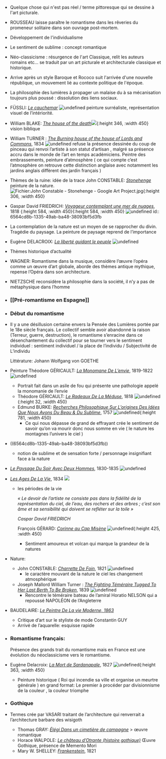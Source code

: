 - Quelque chose qui n'est pas réel / terme pittoresque qui se dessine à l'art picturale.
- ROUSSEAU laisse paraître le romantisme dans les rêveries du promeneur solitaire dans son ouvrage post-mortem.
- Développement de l'individualisme
- Le sentiment de sublime : concept romantique
- Néo-classicisme : résurgence de l'art Classique,  relit les auteurs romains etc... se traduit par un art picturale et architecturale classique et historique.
- Arrive après un style Baroque et Rococo suit l'arrivée d'une nouvelle république, un mouvement lié au contexte politique de l'époque.
- La philosophie des lumières à propager un malaise du à sa mécanisation toujours plus poussé : dissolution des liens sociaux.
- FÜSSLI: [*Le cauchemar*](https://fr.wikipedia.org/wiki/Le_Cauchemar_\(Füssli,_1781\)) ![undefined](https://upload.wikimedia.org/wikipedia/commons/thumb/5/56/John_Henry_Fuseli_-_The_Nightmare.JPG/1024px-John_Henry_Fuseli_-_The_Nightmare.JPG) peinture surréaliste, représentation visuel de l’intériorité.
- William BLAKE: [*The house of the death*](https://www.tate.org.uk/art/artworks/blake-the-house-of-death-n05060)![](https://www.tate.org.uk/static/images/placeholder/placeholder-4x3.b312143b17e7.gif){:height 346, :width 450} vision biblique
- William TURNER : [*The Burning house of the house of Lords and Commons*](https://en.wikipedia.org/wiki/The_Burning_of_the_Houses_of_Lords_and_Commons), 1834 ![undefined](https://upload.wikimedia.org/wikipedia/commons/thumb/c/c3/Joseph_Mallord_William_Turner%2C_English_-_The_Burning_of_the_Houses_of_Lords_and_Commons%2C_October_16%2C_1834_-_Google_Art_Project.jpg/1024px-Joseph_Mallord_William_Turner%2C_English_-_The_Burning_of_the_Houses_of_Lords_and_Commons%2C_October_16%2C_1834_-_Google_Art_Project.jpg) refuse la présence dessinée du coup de pinceau qui renvoi l’artiste à son statut d’artisan , malgré sa présence accru dans le monde de l’art en temps académiciens. Peintre des embrassements, peinture d’atmosphère ( ce qui compte c’est l’atmosphère on retrouve cette distinction anglaise avec notamment les jardins anglais diffèrent des jardin français )
- Thèmes de la ruine: idée de la trace John CONSTABLE: [*Stonehenge*](https://fr.m.wikipedia.org/wiki/Fichier:John_Constable_-_Stonehenge_-_Google_Art_Project.jpg) peinture de la nature. ![Fichier:John Constable - Stonehenge - Google Art Project.jpg](https://upload.wikimedia.org/wikipedia/commons/thumb/6/62/John_Constable_-_Stonehenge_-_Google_Art_Project.jpg/800px-John_Constable_-_Stonehenge_-_Google_Art_Project.jpg){:height 306, :width 450}
- Gaspar David FRIEDRICH: [*Voyageur contemplant une mer de nuages*](https://fr.wikipedia.org/wiki/Le_Voyageur_contemplant_une_mer_de_nuages), 1818 {:height 584, :width 450}{:height 584, :width 450} ![undefined](https://upload.wikimedia.org/wikipedia/commons/thumb/b/b9/Caspar_David_Friedrich_-_Wanderer_above_the_sea_of_fog.jpg/800px-Caspar_David_Friedrich_-_Wanderer_above_the_sea_of_fog.jpg)
  id:: 6564cd8b-1335-49ab-ba48-38093bf5d3fb
- La contemplation de la nature est un moyen de se rapprocher du divin. Tragédie du paysage. La peinture de paysage reprend de l’importance
- Eugène DELACROIX: [*La liberté guidant le peuple*](https://fr.wikipedia.org/wiki/La_Liberté_guidant_le_peuple) ![undefined](https://upload.wikimedia.org/wikipedia/commons/thumb/5/5d/Eug%C3%A8ne_Delacroix_-_Le_28_Juillet._La_Libert%C3%A9_guidant_le_peuple.jpg/1024px-Eug%C3%A8ne_Delacroix_-_Le_28_Juillet._La_Libert%C3%A9_guidant_le_peuple.jpg)
- Thèmes historique d’actualité
- WAGNER: Romantisme dans la musique, considère l’œuvre l’opéra comme un œuvre d’art globale, aborde des thèmes antique mythique, repense l’Opéra dans son architecture.
- NIETZSCHE reconsidère la philosophie dans la société, il n’y a pas de métaphysique dans l’homme
- ### [[Pré-romantisme en Espagne]]
- ### Début du romantisme
- Il y a une désillusion certaine envers la Pensée des Lumières portée par le 18e siècle français. Le collectif semble avoir abandonné la raison (Terreur, guerre, destruction), le romantisme s’enracine dans ce désenchantement du collectif pour se tourner vers le sentiment individuel : sentiment individuel / la place de l’individu / Subjectivité de L’individu
  
  Littérature: Johann Wolfgang von GOETHE
- Peinture Théodore GÉRICAULT: [*La Monomane De L’envie*](https://fr.wikipedia.org/wiki/La_Monomane_de_l%27envie), 1819-1822 ![undefined](https://upload.wikimedia.org/wikipedia/commons/thumb/5/5f/La_monomane_de_l_envie_Gericault.jpg/800px-La_monomane_de_l_envie_Gericault.jpg)
	- Portrait fait dans un asile de fou qui présente une pathologie appelé la monomanie de l’envie
	- Théodore GÉRICAULT: [*Le Radeaux De La Méduse*](https://fr.wikipedia.org/wiki/Le_Radeau_de_La_Méduse), 1818 ![undefined](https://upload.wikimedia.org/wikipedia/commons/thumb/1/15/JEAN_LOUIS_TH%C3%89ODORE_G%C3%89RICAULT_-_La_Balsa_de_la_Medusa_%28Museo_del_Louvre%2C_1818-19%29.jpg/1024px-JEAN_LOUIS_TH%C3%89ODORE_G%C3%89RICAULT_-_La_Balsa_de_la_Medusa_%28Museo_del_Louvre%2C_1818-19%29.jpg){:height 32, :width 450}
	- Edmund BURKE: [*Recherches Philosophique Sur L’origines Des Idées Que Nous Avons Du Beau & Du Sublime*](https://fr.wikipedia.org/wiki/Recherche_philosophique_sur_l%27origine_de_nos_idées_du_sublime_et_du_beau#:~:text=La%20Recherche%20philosophique%20sur%20l,Burke%20et%20publié%20en%201757.), 1757 ![undefined](https://upload.wikimedia.org/wikipedia/commons/1/17/A_philosophical_enquiry_into_the_origin_of_our_ideas_of_the_sublime_and_beautiful.jpg){:height 781, :width 450}
		- Ce qui nous dépasse de grand de effrayant crée le sentiment de savoir qu’on va mourir donc nous somme en vie ( le nature les montagnes l’univers le ciel )
- ((6564cd8b-1335-49ab-ba48-38093bf5d3fb))
	- notion de sublime et de sensation forte / personnage insignifiant face a la nature
- [*Le Paysage Du Soir Avec Deux Hommes*](https://fr.wikipedia.org/wiki/Paysage_du_soir_avec_deux_hommes#:~:text=Paysage%20du%20soir%20avec%20deux%20hommes%20\(Abendlandschaft%20mit%20zwei%20Männern,'Ermitage%20à%20Saint%2DPétersbourg.), 1830-1835 ![undefined](https://upload.wikimedia.org/wikipedia/commons/thumb/4/4b/Sunset_by_Caspar_David_Friedrich.jpg/1024px-Sunset_by_Caspar_David_Friedrich.jpg)
- [*Les Ages De La Vie*](https://fr.wikipedia.org/wiki/Les_Âges_de_la_vie), 1834 ![](https://upload.wikimedia.org/wikipedia/commons/thumb/5/5c/Caspar_David_Friedrich_013.jpg/260px-Caspar_David_Friedrich_013.jpg)
	- les périodes de la vie
	  
	  *« Le devoir de l’artiste ne consiste pas dans la fidélité de la représentation du ciel, de l’eau, des rochers et des arbres ; c’est son âme et sa sensibilité qui doivent se refléter sur la toile »*
	  
	  *Caspar David FRIEDRICH*
	  
	  François GÉRARD: [*Corinne au Cap Misène*](https://fr.wikipedia.org/wiki/Corinne_au_cap_Misène) ![undefined](https://upload.wikimedia.org/wikipedia/commons/thumb/0/00/Corinne_au_Cap_Mis%C3%A8ne_-_Francois_G%C3%A9rard.jpg/1024px-Corinne_au_Cap_Mis%C3%A8ne_-_Francois_G%C3%A9rard.jpg){:height 425, :width 450}
		- Sentiment amoureux et volcan qui marque la grandeur de la natures
- Nature:
	- John CONSTABLE: [*Charrette De Foin*](https://fr.wikipedia.org/wiki/La_Charrette_de_foin), 1821 ![undefined](https://upload.wikimedia.org/wikipedia/commons/thumb/d/d9/John_Constable_The_Hay_Wain.jpg/1024px-John_Constable_The_Hay_Wain.jpg)
		- le caractère mouvant de la nature le ciel les changement atmosphérique
	- Joseph Mallord William Turner : [*The Fighting Téméraire Tugged To Her Last Berth To Be Broken*](https://en.wikipedia.org/wiki/The_Fighting_Temeraire), 1839 ![undefined](https://upload.wikimedia.org/wikipedia/commons/thumb/3/30/The_Fighting_Temeraire%2C_JMW_Turner%2C_National_Gallery.jpg/1024px-The_Fighting_Temeraire%2C_JMW_Turner%2C_National_Gallery.jpg)
		- Rencontre le téméraire bateau de l’amiral Horatio NELSON qui a repoussé NAPOLÉON de l’Angleterre
- BAUDELAIRE: [*Le Peintre De  La vie Moderne, 1863*](https://fr.wikipedia.org/wiki/Le_Peintre_de_la_vie_moderne)
	- Critique d’art sur le styliste de mode Constantin GUY
	- Arrivé de l’aquarelle: esquisse rapide
- ### Romantisme français:
  Présence des grands trait du romantisme mais en France est une évolution du néoclassicisme vers le romantisme.
- Eugène Delacroix: [*La Mort de Sardanapale*](https://fr.wikipedia.org/wiki/La_Mort_de_Sardanapale), 1827 ![undefined](https://upload.wikimedia.org/wikipedia/commons/thumb/6/66/Eug%C3%A8ne_Delacroix_-_The_Death_of_Sardanapalus_-_WGA6173.jpg/1024px-Eug%C3%A8ne_Delacroix_-_The_Death_of_Sardanapalus_-_WGA6173.jpg){:height 363, :width 450}
	- Peinture historique ( Roi qui incendie sa ville et organise un meurtre générale )  en grand format: Le premier à procéder par divisionnisme de la couleur , la couleur triomphe
- ### Gothique
- Termes crée par VASARI traitant de l’architecture qui renverrait a l’architecture barbare des wisigoth
	- Thomas GRAY: [*Élégi Dans un cimetière de campagne*](https://fr.wikipedia.org/wiki/Élégie_écrite_dans_un_cimetière_de_campagne#:~:text=Élégie%20écrite%20dans%20un%20cimetière%20de%20campagne%20est%20un%20poème,de%20l'écrivain%20Richard%20Bentley.) > œuvre romantique
	- Horace WALPOLE: [*Le château d’Otrante (histoire gothique)*](https://fr.wikipedia.org/wiki/Le_Château_d%27Otrante) Œuvre Gothique, présence de Memento Mori
	- Mary W. SHELLEY: [*Frankenstein*](https://fr.wikipedia.org/wiki/Frankenstein_ou_le_Prométhée_moderne), 1821